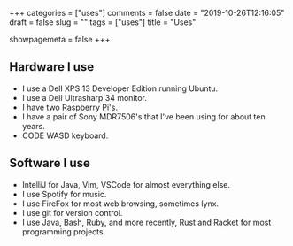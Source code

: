 +++
categories = ["uses"]
comments = false
date = "2019-10-26T12:16:05"
draft = false
slug = ""
tags = ["uses"]
title = "Uses"

showpagemeta = false
+++

## Hardware I use

* I use a Dell XPS 13 Developer Edition running Ubuntu.
* I use a Dell Ultrasharp 34 monitor.
* I have two Raspberry Pi's.
* I have a pair of Sony MDR7506's that I've been using for about ten years.
* CODE WASD keyboard.

## Software I use

* IntelliJ for Java, Vim, VSCode for almost everything else.
* I use Spotify for music.
* I use FireFox for most web browsing, sometimes lynx.
* I use git for version control.
* I use Java, Bash, Ruby, and more recently, Rust and Racket for most programming projects.
